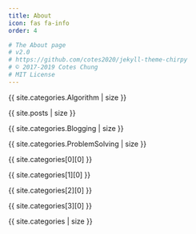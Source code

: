 ```yaml
---
title: About
icon: fas fa-info
order: 4

# The About page
# v2.0
# https://github.com/cotes2020/jekyll-theme-chirpy
# © 2017-2019 Cotes Chung
# MIT License
---
```


{{ site.categories.Algorithm | size }}

{{ site.posts | size }}

{{ site.categories.Blogging | size }}

{{ site.categories.ProblemSolving | size }}

{{ site.categories[0][0] }} 

{{ site.categories[1][0] }}

{{ site.categories[2][0] }}

{{ site.categories[3][0] }}

{{ site.categories | size }}

